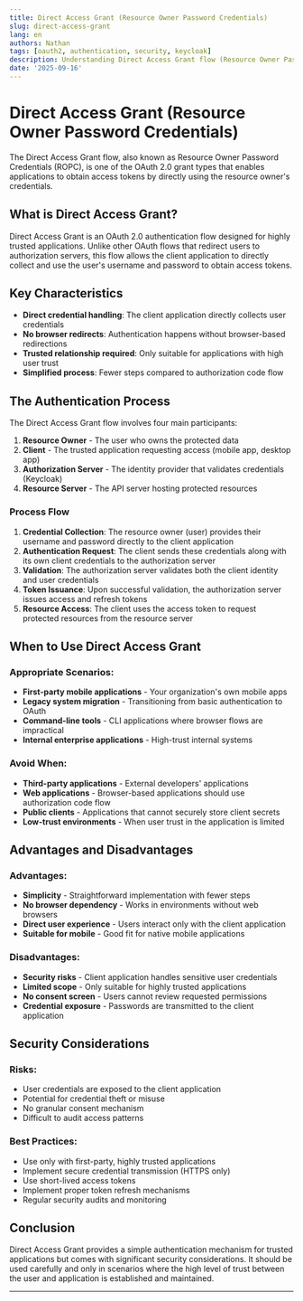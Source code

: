 ```yaml
---
title: Direct Access Grant (Resource Owner Password Credentials)
slug: direct-access-grant
lang: en
authors: Nathan
tags: [oauth2, authentication, security, keycloak]
description: Understanding Direct Access Grant flow (Resource Owner Password Credentials) for OAuth 2.0 authentication.
date: '2025-09-16'
---
```


# Direct Access Grant (Resource Owner Password Credentials)

The Direct Access Grant flow, also known as Resource Owner Password Credentials (ROPC), is one of the OAuth 2.0 grant types that enables applications to obtain access tokens by directly using the resource owner's credentials.

## What is Direct Access Grant?

Direct Access Grant is an OAuth 2.0 authentication flow designed for highly trusted applications. Unlike other OAuth flows that redirect users to authorization servers, this flow allows the client application to directly collect and use the user's username and password to obtain access tokens.

## Key Characteristics

- **Direct credential handling**: The client application directly collects user credentials
- **No browser redirects**: Authentication happens without browser-based redirections
- **Trusted relationship required**: Only suitable for applications with high user trust
- **Simplified process**: Fewer steps compared to authorization code flow

## The Authentication Process

The Direct Access Grant flow involves four main participants:

1. **Resource Owner** - The user who owns the protected data
2. **Client** - The trusted application requesting access (mobile app, desktop app)
3. **Authorization Server** - The identity provider that validates credentials (Keycloak)
4. **Resource Server** - The API server hosting protected resources

### Process Flow

1. **Credential Collection**: The resource owner (user) provides their username and password directly to the client application
2. **Authentication Request**: The client sends these credentials along with its own client credentials to the authorization server
3. **Validation**: The authorization server validates both the client identity and user credentials
4. **Token Issuance**: Upon successful validation, the authorization server issues access and refresh tokens
5. **Resource Access**: The client uses the access token to request protected resources from the resource server

## When to Use Direct Access Grant

### Appropriate Scenarios:
- **First-party mobile applications** - Your organization's own mobile apps
- **Legacy system migration** - Transitioning from basic authentication to OAuth
- **Command-line tools** - CLI applications where browser flows are impractical
- **Internal enterprise applications** - High-trust internal systems

### Avoid When:
- **Third-party applications** - External developers' applications
- **Web applications** - Browser-based applications should use authorization code flow
- **Public clients** - Applications that cannot securely store client secrets
- **Low-trust environments** - When user trust in the application is limited

## Advantages and Disadvantages

### Advantages:
- **Simplicity** - Straightforward implementation with fewer steps
- **No browser dependency** - Works in environments without web browsers
- **Direct user experience** - Users interact only with the client application
- **Suitable for mobile** - Good fit for native mobile applications

### Disadvantages:
- **Security risks** - Client application handles sensitive user credentials
- **Limited scope** - Only suitable for highly trusted applications
- **No consent screen** - Users cannot review requested permissions
- **Credential exposure** - Passwords are transmitted to the client application

## Security Considerations

### Risks:
- User credentials are exposed to the client application
- Potential for credential theft or misuse
- No granular consent mechanism
- Difficult to audit access patterns

### Best Practices:
- Use only with first-party, highly trusted applications
- Implement secure credential transmission (HTTPS only)
- Use short-lived access tokens
- Implement proper token refresh mechanisms
- Regular security audits and monitoring

## Conclusion

Direct Access Grant provides a simple authentication mechanism for trusted applications but comes with significant security considerations. It should be used carefully and only in scenarios where the high level of trust between the user and application is established and maintained.

---
